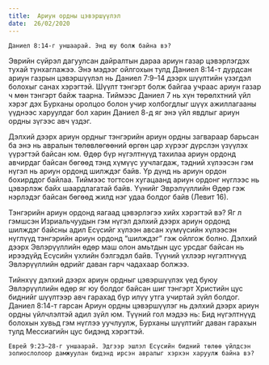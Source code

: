 ```yaml
---
title:  Ариун ордны цэвэршүүлэл
date:  26/02/2020
---
```


`Даниел 8:14-г уншаарай. Энд юу болж байна вэ?`

Эврийн сүйрэл дагуулсан дайралтын дараа ариун газар цэвэрлэгдэх тухай тунхаглажээ. Энэ мэдээг ойлгохын тулд Даниел 8:14-т дурдсан ариун газрын цэвэршүүлэл нь Даниел 7:9–14 дээрх шүүлтийн үзэгдэл болохыг санах хэрэгтэй. Шүүлт тэнгэрт болж байгаа учраас ариун газар ч мөн тэнгэрт байж таарна. Тиймээс Даниел 7 нь хүн төрөлхтний үйл хэрэг дэх Бурханы оролцоо болон учир холбогдлыг шүүх ажиллагааны үүднээс харуулдаг бол харин Даниел 8-д яг энэ үйл явдлыг ариун ордны зүгээс авч үздэг.

Дэлхий дээрх ариун ордныг тэнгэрийн ариун ордны загвараар барьсан ба энэ нь авралын төлөвлөгөөний өргөн цар хүрээг дүрслэн үзүүлэх үүрэгтэй байсан юм. Өдөр бүр нүгэлтнүүд тахилаа ариун ордонд авчирдаг байсан бөгөөд тэнд хүмүүс уучлагдаж, тэдний хүлээсэн гэм нүгэл нь ариун ордонд шилждэг байв. Үр дүнд нь ариун ордон бохирддог байлаа. Тиймээс тогтсон хугацаанд ариун ордонг нүглээс нь цэвэрлэж байх шаардлагатай байв. Үүнийг Эврэлүүллийн Өдөр гэж нэрлэдэг байсан бөгөөд жилд нэг удаа болдог байв (Левит 16).

Тэнгэрийн ариун ордонд яагаад цэвэрлэгээ хийх хэрэгтэй вэ? Яг л гэмшсэн Изриальчуудын гэм нүгэл дэлхий дээрх ариун ордонд шилждэг байсны адил Есүсийг хүлээн авсан хүмүүсийн хүлээсэн нүглүүд тэнгэрийн ариун ордонд “шилждэг” гэж ойлгож болно. Дэлхий дээрх Эвлэрүүллийн өдөр маш олон амьтдын цус урсдаг байсан нь ирээдүйд Есүсийн үхлийн бэлгэдэл байв. Түүний үхлээр нүгэлтнүүд Эвлэрүүллийн өдрийг даван гарч чадахаар болжээ.

Тийнхүү дэлхий дээрх ариун ордныг цэвэршүүлэх үед буюу Эвлэрүүллийн өдөр яг юу болдог байсан шиг тэнгэрт Христийн цус биднийг шүүлтээр авч гарахад бүр илүү утга учиртай зүйл болдог. Даниел 8:14-т гарсан Ариун ордны цэвэршүүлэг нь дэлхий дээрх ариун ордны үйлчлэлтэй адил зүйл юм. Түүний гол мэдээ нь: Бид нүгэлтнүүд болохын хувьд гэм нүглээ уучлуулж, Бурханы шүүлтийг даван гарахын тулд Мессиагийн цус бидэнд хэрэгтэй.

`Еврей 9:23–28-г уншаарай. Эдгээр эшлэл Есүсийн бидний төлөө үйлдсэн золиослолоор дамжуулан бидэнд ирсэн авралыг хэрхэн харуулж байна вэ?`